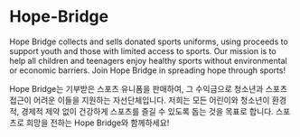 # Hope-Bridge
Hope Bridge collects and sells donated sports uniforms, using proceeds to support youth and those with limited access to sports. Our mission is to help all children and teenagers enjoy healthy sports without environmental or economic barriers. Join Hope Bridge in spreading hope through sports!

Hope Bridge는 기부받은 스포츠 유니폼을 판매하여, 그 수익금으로 청소년과 스포츠 접근이 어려운 이들을 지원하는 자선단체입니다. 저희는 모든 어린이와 청소년이 환경적, 경제적 제약 없이 건강하게 스포츠를 즐길 수 있도록 돕는 것을 목표로 합니다. 스포츠로 희망을 전하는 Hope Bridge와 함께하세요!

